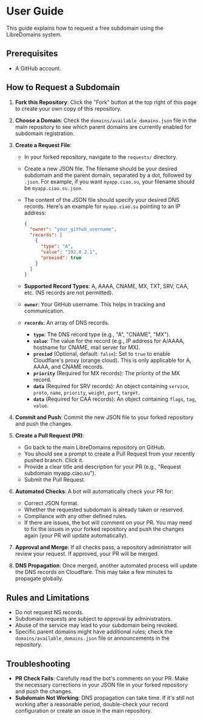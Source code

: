 # User Guide

This guide explains how to request a free subdomain using the LibreDomains system.

## Prerequisites

-   A GitHub account.

## How to Request a Subdomain

1.  **Fork this Repository**: Click the "Fork" button at the top right of this page to create your own copy of this repository.

2.  **Choose a Domain**: Check the `domains/available_domains.json` file in the main repository to see which parent domains are currently enabled for subdomain registration.

3.  **Create a Request File**:
    *   In your forked repository, navigate to the `requests/` directory.
    *   Create a new JSON file. The filename should be your desired subdomain and the parent domain, separated by a dot, followed by `.json`. For example, if you want `myapp.ciao.su`, your filename should be `myapp.ciao.su.json`.
    *   The content of the JSON file should specify your desired DNS records. Here's an example for `myapp.ciao.su` pointing to an IP address:

        ```json
        {
          "owner": "your_github_username",
          "records": [
            {
              "type": "A",
              "value": "192.0.2.1",
              "proxied": true
            }
          ]
        }
        ```

    *   **Supported Record Types**: A, AAAA, CNAME, MX, TXT, SRV, CAA, etc. (NS records are not permitted).
    *   **`owner`**: Your GitHub username. This helps in tracking and communication.
    *   **`records`**: An array of DNS records.
        *   **`type`**: The DNS record type (e.g., "A", "CNAME", "MX").
        *   **`value`**: The value for the record (e.g., IP address for A/AAAA, hostname for CNAME, mail server for MX).
        *   **`proxied`** (Optional, default: `false`): Set to `true` to enable Cloudflare's proxy (orange cloud). This is only applicable for A, AAAA, and CNAME records.
        *   **`priority`** (Required for MX records): The priority of the MX record.
        *   **`data`** (Required for SRV records): An object containing `service`, `proto`, `name`, `priority`, `weight`, `port`, `target`.
        *   **`data`** (Required for CAA records): An object containing `flags`, `tag`, `value`.

4.  **Commit and Push**: Commit the new JSON file to your forked repository and push the changes.

5.  **Create a Pull Request (PR)**:
    *   Go back to the main LibreDomains repository on GitHub.
    *   You should see a prompt to create a Pull Request from your recently pushed branch. Click it.
    *   Provide a clear title and description for your PR (e.g., "Request subdomain myapp.ciao.su").
    *   Submit the Pull Request.

6.  **Automated Checks**: A bot will automatically check your PR for:
    *   Correct JSON format.
    *   Whether the requested subdomain is already taken or reserved.
    *   Compliance with any other defined rules.
    *   If there are issues, the bot will comment on your PR. You may need to fix the issues in your forked repository and push the changes again (your PR will update automatically).

7.  **Approval and Merge**: If all checks pass, a repository administrator will review your request. If approved, your PR will be merged.

8.  **DNS Propagation**: Once merged, another automated process will update the DNS records on Cloudflare. This may take a few minutes to propagate globally.

## Rules and Limitations

-   Do not request NS records.
-   Subdomain requests are subject to approval by administrators.
-   Abuse of the service may lead to your subdomain being revoked.
-   Specific parent domains might have additional rules; check the `domains/available_domains.json` file or announcements in the repository.

## Troubleshooting

-   **PR Check Fails**: Carefully read the bot's comments on your PR. Make the necessary corrections in your JSON file in your forked repository and push the changes.
-   **Subdomain Not Working**: DNS propagation can take time. If it's still not working after a reasonable period, double-check your record configuration or create an issue in the main repository.
